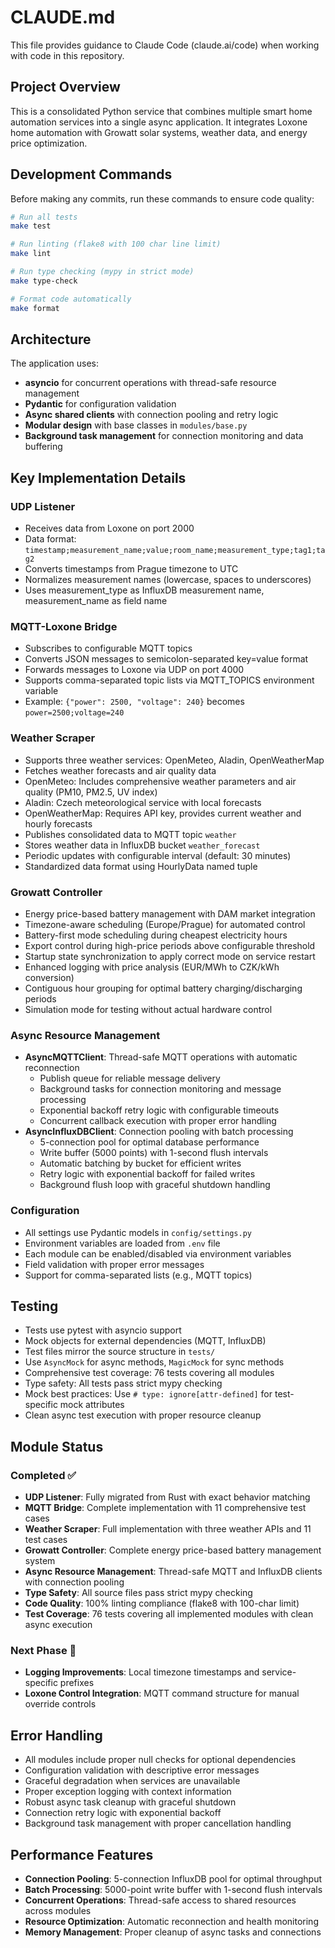 # CLAUDE.md

This file provides guidance to Claude Code (claude.ai/code) when working with code in this repository.

## Project Overview

This is a consolidated Python service that combines multiple smart home automation services into a single async application. It integrates Loxone home automation with Growatt solar systems, weather data, and energy price optimization.

## Development Commands

Before making any commits, run these commands to ensure code quality:

```bash
# Run all tests
make test

# Run linting (flake8 with 100 char line limit)
make lint

# Run type checking (mypy in strict mode)
make type-check

# Format code automatically
make format
```

## Architecture

The application uses:
- **asyncio** for concurrent operations with thread-safe resource management
- **Pydantic** for configuration validation
- **Async shared clients** with connection pooling and retry logic
- **Modular design** with base classes in `modules/base.py`
- **Background task management** for connection monitoring and data buffering

## Key Implementation Details

### UDP Listener
- Receives data from Loxone on port 2000
- Data format: `timestamp;measurement_name;value;room_name;measurement_type;tag1;tag2`
- Converts timestamps from Prague timezone to UTC
- Normalizes measurement names (lowercase, spaces to underscores)
- Uses measurement_type as InfluxDB measurement name, measurement_name as field name

### MQTT-Loxone Bridge
- Subscribes to configurable MQTT topics
- Converts JSON messages to semicolon-separated key=value format
- Forwards messages to Loxone via UDP on port 4000
- Supports comma-separated topic lists via MQTT_TOPICS environment variable
- Example: `{"power": 2500, "voltage": 240}` becomes `power=2500;voltage=240`

### Weather Scraper
- Supports three weather services: OpenMeteo, Aladin, OpenWeatherMap
- Fetches weather forecasts and air quality data
- OpenMeteo: Includes comprehensive weather parameters and air quality (PM10, PM2.5, UV index)
- Aladin: Czech meteorological service with local forecasts
- OpenWeatherMap: Requires API key, provides current weather and hourly forecasts
- Publishes consolidated data to MQTT topic `weather`
- Stores weather data in InfluxDB bucket `weather_forecast`
- Periodic updates with configurable interval (default: 30 minutes)
- Standardized data format using HourlyData named tuple

### Growatt Controller
- Energy price-based battery management with DAM market integration
- Timezone-aware scheduling (Europe/Prague) for automated control
- Battery-first mode scheduling during cheapest electricity hours
- Export control during high-price periods above configurable threshold
- Startup state synchronization to apply correct mode on service restart
- Enhanced logging with price analysis (EUR/MWh to CZK/kWh conversion)
- Contiguous hour grouping for optimal battery charging/discharging periods
- Simulation mode for testing without actual hardware control

### Async Resource Management
- **AsyncMQTTClient**: Thread-safe MQTT operations with automatic reconnection
  - Publish queue for reliable message delivery
  - Background tasks for connection monitoring and message processing
  - Exponential backoff retry logic with configurable timeouts
  - Concurrent callback execution with proper error handling
- **AsyncInfluxDBClient**: Connection pooling with batch processing
  - 5-connection pool for optimal database performance
  - Write buffer (5000 points) with 1-second flush intervals
  - Automatic batching by bucket for efficient writes
  - Retry logic with exponential backoff for failed writes
  - Background flush loop with graceful shutdown handling

### Configuration
- All settings use Pydantic models in `config/settings.py`
- Environment variables are loaded from `.env` file
- Each module can be enabled/disabled via environment variables
- Field validation with proper error messages
- Support for comma-separated lists (e.g., MQTT topics)

## Testing

- Tests use pytest with asyncio support
- Mock objects for external dependencies (MQTT, InfluxDB)
- Test files mirror the source structure in `tests/`
- Use `AsyncMock` for async methods, `MagicMock` for sync methods
- Comprehensive test coverage: 76 tests covering all modules
- Type safety: All tests pass strict mypy checking
- Mock best practices: Use `# type: ignore[attr-defined]` for test-specific mock attributes
- Clean async test execution with proper resource cleanup

## Module Status

### Completed ✅
- **UDP Listener**: Fully migrated from Rust with exact behavior matching
- **MQTT Bridge**: Complete implementation with 11 comprehensive test cases
- **Weather Scraper**: Full implementation with three weather APIs and 11 test cases
- **Growatt Controller**: Complete energy price-based battery management system
- **Async Resource Management**: Thread-safe MQTT and InfluxDB clients with connection pooling
- **Type Safety**: All source files pass strict mypy checking
- **Code Quality**: 100% linting compliance (flake8 with 100-char limit)
- **Test Coverage**: 76 tests covering all implemented modules with clean async execution

### Next Phase 🎯
- **Logging Improvements**: Local timezone timestamps and service-specific prefixes
- **Loxone Control Integration**: MQTT command structure for manual override controls

## Error Handling

- All modules include proper null checks for optional dependencies
- Configuration validation with descriptive error messages
- Graceful degradation when services are unavailable
- Proper exception logging with context information
- Robust async task cleanup with graceful shutdown
- Connection retry logic with exponential backoff
- Background task management with proper cancellation handling

## Performance Features

- **Connection Pooling**: 5-connection InfluxDB pool for optimal throughput
- **Batch Processing**: 5000-point write buffer with 1-second flush intervals
- **Concurrent Operations**: Thread-safe access to shared resources across modules
- **Resource Optimization**: Automatic reconnection and health monitoring
- **Memory Management**: Proper cleanup of async tasks and connections